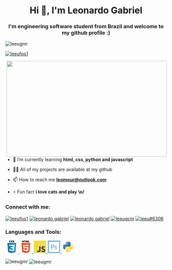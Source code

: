 <h1 align="center">Hi 👋, I'm Leonardo Gabriel</h1>
<h3 align="center">I'm engineering software student from Brazil and welcome to my github profile :)</h3>

<p align="left"> <img src="https://komarev.com/ghpvc/?username=leeugmr&label=Profile%20views&color=0e75b6&style=flat" alt="leeugmr" /> </p>

<p align="left"> <a href="https://twitter.com/leeufps1" target="blank"><img src="https://img.shields.io/twitter/follow/leeufps1?logo=twitter&style=for-the-badge" alt="leeufps1" /></a> </p>

<img align="right" height="300cm" width="500px" src="https://github.com/leeugmr/leeugmr/assets/96838617/748ea5d6-0102-491c-95ee-ef6b381d8c4c" />

- 🌱 I’m currently learning **html, css, python and javascript**

- 👨‍💻 All of my projects are available at my github

- 📫 How to reach me **leomour@outlook.com**

- ⚡ Fun fact **i love cats and play \o/**

<h3 align="left">Connect with me:</h3>
<p align="left">
<a href="https://twitter.com/leeufps1" target="blank"><img align="center" src="https://raw.githubusercontent.com/rahuldkjain/github-profile-readme-generator/master/src/images/icons/Social/twitter.svg" alt="leeufps1" height="30" width="40" /></a>
<a href="https://linkedin.com/in/leonardo gabriel" target="blank"><img align="center" src="https://raw.githubusercontent.com/rahuldkjain/github-profile-readme-generator/master/src/images/icons/Social/linked-in-alt.svg" alt="leonardo gabriel" height="30" width="40" /></a>
<a href="https://fb.com/leonardo gabriel" target="blank"><img align="center" src="https://raw.githubusercontent.com/rahuldkjain/github-profile-readme-generator/master/src/images/icons/Social/facebook.svg" alt="leonardo gabriel" height="30" width="40" /></a>
<a href="https://instagram.com/leeugcm" target="blank"><img align="center" src="https://raw.githubusercontent.com/rahuldkjain/github-profile-readme-generator/master/src/images/icons/Social/instagram.svg" alt="leeugcm" height="30" width="40" /></a>
<a href="https://discord.gg/leeu#6306" target="blank"><img align="center" src="https://raw.githubusercontent.com/rahuldkjain/github-profile-readme-generator/master/src/images/icons/Social/discord.svg" alt="leeu#6306" height="30" width="40" /></a>
</p>

<h3 align="left">Languages and Tools:</h3>
<p align="left"> <a href="https://www.w3schools.com/css/" target="_blank" rel="noreferrer"> <img src="https://raw.githubusercontent.com/devicons/devicon/master/icons/css3/css3-original-wordmark.svg" alt="css3" width="40" height="40"/> </a> <a href="https://www.w3.org/html/" target="_blank" rel="noreferrer"> <img src="https://raw.githubusercontent.com/devicons/devicon/master/icons/html5/html5-original-wordmark.svg" alt="html5" width="40" height="40"/> </a> <a href="https://developer.mozilla.org/en-US/docs/Web/JavaScript" target="_blank" rel="noreferrer"> <img src="https://raw.githubusercontent.com/devicons/devicon/master/icons/javascript/javascript-original.svg" alt="javascript" width="40" height="40"/> </a> <a href="https://www.photoshop.com/en" target="_blank" rel="noreferrer"> <img src="https://raw.githubusercontent.com/devicons/devicon/master/icons/photoshop/photoshop-line.svg" alt="photoshop" width="40" height="40"/> </a> <a href="https://www.python.org" target="_blank" rel="noreferrer"> <img src="https://raw.githubusercontent.com/devicons/devicon/master/icons/python/python-original.svg" alt="python" width="40" height="40"/> </a> </p>

<p><img align="left" src="https://github-readme-stats.vercel.app/api/top-langs?username=leeugmr&show_icons=true&locale=en&layout=compact" alt="leeugmr" /></p>

<p>&nbsp;<img align="center" src="https://github-readme-stats.vercel.app/api?username=leeugmr&show_icons=true&locale=en" alt="leeugmr" /></p>
